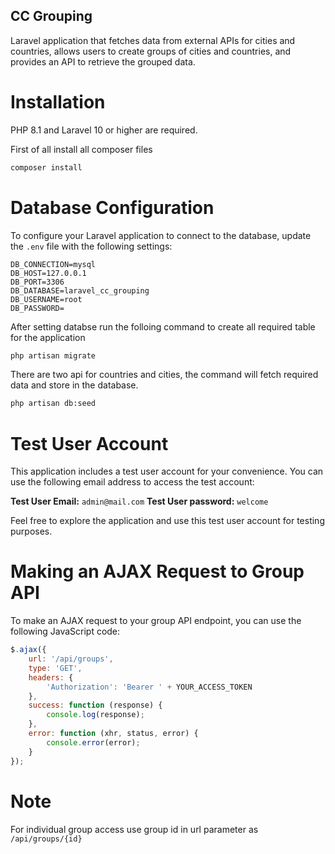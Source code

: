 ## CC Grouping

Laravel application that fetches data from external APIs for cities and countries, allows users to create groups of cities and countries, and provides an API to retrieve the grouped data.

# Installation
PHP 8.1 and Laravel 10 or higher are required.

First of all install all composer files
```sh
composer install
```

# Database Configuration
To configure your Laravel application to connect to the database, update the `.env` file with the following settings:

```dotenv
DB_CONNECTION=mysql
DB_HOST=127.0.0.1
DB_PORT=3306
DB_DATABASE=laravel_cc_grouping
DB_USERNAME=root
DB_PASSWORD=
```

After setting databse run the folloing command to create all required table for the application 
```sh
php artisan migrate
```

There are two api for countries and cities, the command will fetch required data and store in the database.

```sh
php artisan db:seed
```

# Test User Account

This application includes a test user account for your convenience. You can use the following email address to access the test account:

**Test User Email:** `admin@mail.com`
**Test User password:** `welcome`

Feel free to explore the application and use this test user account for testing purposes.

# Making an AJAX Request to Group API

To make an AJAX request to your group API endpoint, you can use the following JavaScript code:

```javascript
$.ajax({
    url: '/api/groups',
    type: 'GET',
    headers: {
        'Authorization': 'Bearer ' + YOUR_ACCESS_TOKEN
    },
    success: function (response) {
        console.log(response);
    },
    error: function (xhr, status, error) {
        console.error(error);
    }
});
```

# Note
For individual group access use group id in url parameter as `/api/groups/{id}`
